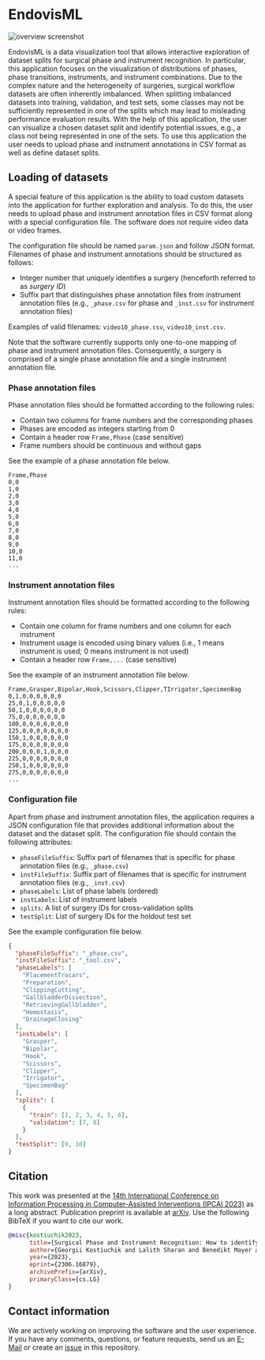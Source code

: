 # EndovisML

![overview screenshot](assets/overview.gif)

EndovisML is a data visualization tool that allows interactive exploration of dataset splits for surgical phase and instrument recognition. In particular, this application focuses on the visualization of distributions of phases, phase transitions, instruments, and instrument combinations. Due to the complex nature and the heterogeneity of surgeries, surgical workflow datasets are often inherently imbalanced. When splitting imbalanced datasets into training, validation, and test sets, some classes may not be sufficiently represented in one of the splits which may lead to misleading performance evaluation results. With the help of this application, the user can visualize a chosen dataset split and identify potential issues, e.g., a class not being represented in one of the sets. To use this application the user needs to upload phase and instrument annotations in CSV format as well as define dataset splits.

## Loading of datasets
A special feature of this application is the ability to load custom datasets into the application for further exploration and analysis. To do this, the user needs to upload phase and instrument annotation files in CSV format along with a special configuration file. The software does not require video data or video frames.

The configuration file should be named `param.json` and follow JSON format. Filenames of phase and instrument annotations should be structured as follows:

- Integer number that uniquely identifies a surgery (henceforth referred to as *surgery ID*)
- Suffix part that distinguishes phase annotation files from instrument annotation files (e.g., `_phase.csv` for phase and `_ìnst.csv` for instrument annotation files)

Examples of valid filenames: `video10_phase.csv`, `video10_inst.csv`.

Note that the software currently supports only one-to-one mapping of phase and instrument annotation files. Consequently, a surgery is comprised of a single phase annotation file and a single instrument annotation file.

### Phase annotation files
Phase annotation files should be formatted according to the following rules: 

- Contain two columns for frame numbers and the corresponding phases
- Phases are encoded as integers starting from 0
- Contain a header row `Frame,Phase` (case sensitive)
- Frame numbers should be continuous and without gaps

See the example of a phase annotation file below.

```CSV
Frame,Phase
0,0
1,0
2,0
3,0
4,0
5,0
6,0
7,0
8,0
9,0
10,0
11,0
...
```

### Instrument annotation files
Instrument annotation files should be formatted according to the following rules:

- Contain one column for frame numbers and one column for each instrument
- Instrument usage is encoded using binary values (i.e., 1 means instrument is used; 0 means instrument is not used)
- Contain a header row `Frame,...` (case sensitive)

See the example of an instrument annotation file below.

```CSV
Frame,Grasper,Bipolar,Hook,Scissors,Clipper,TIrrigator,SpecimenBag
0,1,0,0,0,0,0,0
25,0,1,0,0,0,0,0
50,1,0,0,0,0,0,0
75,0,0,0,0,0,0,0
100,0,0,0,0,0,0,0
125,0,0,0,0,0,0,0
150,1,0,0,0,0,0,0
175,0,0,0,0,0,0,0
200,0,0,0,1,0,0,0
225,0,0,0,0,0,0,0
250,1,0,0,0,0,0,0
275,0,0,0,0,0,0,0
...
```

### Configuration file
Apart from phase and instrument annotation files, the application requires a JSON configuration file that provides additional information about the dataset and the dataset split. The configuration file should contain the following attributes:

- `phaseFileSuffix`: Suffix part of filenames that is specific for phase annotation files (e.g., `_phase.csv`)
- `instFileSuffix`: Suffix part of filenames that is specific for instrument annotation files (e.g., `_inst.csv`)
- `phaseLabels`: List of phase labels (ordered)
- `instLabels`: List of instrument labels
- `splits`: A list of surgery IDs for cross-validation splits
- `testSplit`: List of surgery IDs for the holdout test set

See the example configuration file below.

```JSON
{
  "phaseFileSuffix": "_phase.csv",
  "instFileSuffix": "_tool.csv",
  "phaseLabels": [
    "PlacementTrocars",
    "Preparation",
    "ClippingCutting",
    "GallbladderDissection",
    "RetrievingGallbladder",
    "Hemostasis",
    "DrainageClosing"
  ],
  "instLabels": [
    "Grasper",
    "Bipolar",
    "Hook",
    "Scissors",
    "Clipper",
    "Irrigator",
    "SpecimenBag"
  ],
  "splits": [
    {
      "train": [1, 2, 3, 4, 5, 6],
      "validation": [7, 8]
    }
  ],
  "testSplit": [9, 10]
}
```

## Citation
This work was presented at the [14th International Conference on Information Processing in Computer-Assisted Interventions (IPCAI 2023)](https://www.ipcai.org/home) as a long abstract. Publication preprint is available at [arXiv](https://doi.org/10.48550/arXiv.2306.16879). Use the following BibTeX if you want to cite our work.

```BibTeX
@misc{kostiuchik2023,
      title={Surgical Phase and Instrument Recognition: How to identify appropriate Dataset Splits}, 
      author={Georgii Kostiuchik and Lalith Sharan and Benedikt Mayer and Ivo Wolf and Bernhard Preim and Sandy Engelhardt},
      year={2023},
      eprint={2306.16879},
      archivePrefix={arXiv},
      primaryClass={cs.LG}
}
```

## Contact information
We are actively working on improving the software and the user experience. If you have any comments, questions, or feature requests, send us an [E-Mail](mailto:georgii.kostiuchik@med.uni-heidelberg.de) or create an [issue](https://github.com/Cardio-AI/endovis-ml/issues/new) in this repository.
